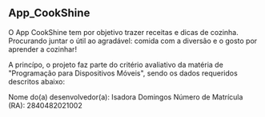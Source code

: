 ## App_CookShine


O App CookShine tem por objetivo trazer receitas e dicas de cozinha. Procurando juntar o útil ao agradável: comida com a diversão e o gosto por aprender a cozinhar!

A princípo, o projeto faz parte do critério avaliativo da matéria de "Programação para Dispositivos Móveis", sendo os dados requeridos descritos abaixo:


Nome do(a) desenvolvedor(a): Isadora Domingos
Número de Matrícula (RA): 2840482021002